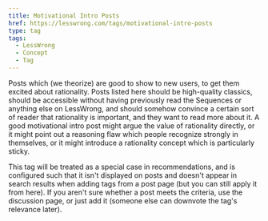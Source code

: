 ```yaml
---
title: Motivational Intro Posts
href: https://lesswrong.com/tags/motivational-intro-posts
type: tag
tags:
  - LessWrong
  - Concept
  - Tag
---
```


Posts which (we theorize) are good to show to new users, to get them excited about rationality. Posts listed here should be high-quality classics, should be accessible without having previously read the Sequences or anything else on LessWrong, and should somehow convince a certain sort of reader that rationality is important, and they want to read more about it. A good motivational intro post might argue the value of rationality directly, or it might point out a reasoning flaw which people recognize strongly in themselves, or it might introduce a rationality concept which is particularly sticky.

This tag will be treated as a special case in recommendations, and is configured such that it isn't displayed on posts and doesn't appear in search results when adding tags from a post page (but you can still apply it from here). If you aren't sure whether a post meets the criteria, use the discussion page, or just add it (someone else can downvote the tag's relevance later).